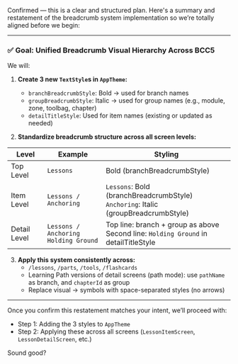 Confirmed — this is a clear and structured plan. Here's a summary and restatement of the breadcrumb system implementation so we’re totally aligned before we begin:

---

### ✅ **Goal: Unified Breadcrumb Visual Hierarchy Across BCC5**

We will:

1. **Create 3 new `TextStyle`s in `AppTheme`:**
   - `branchBreadcrumbStyle`: Bold → used for branch names
   - `groupBreadcrumbStyle`: Italic → used for group names (e.g., module, zone, toolbag, chapter)
   - `detailTitleStyle`: Used for item names (existing or updated as needed)

2. **Standardize breadcrumb structure across all screen levels:**

| Level       | Example                                | Styling                                                   |
|-------------|----------------------------------------|------------------------------------------------------------|
| Top Level   | `Lessons`                              | Bold (branchBreadcrumbStyle)                              |
| Item Level  | `Lessons / Anchoring`                  | `Lessons`: Bold (branchBreadcrumbStyle)<br>`Anchoring`: Italic (groupBreadcrumbStyle) |
| Detail Level| `Lessons / Anchoring`<br>`Holding Ground` | Top line: branch + group as above<br>Second line: `Holding Ground` in detailTitleStyle |

3. **Apply this system consistently across:**
   - `/lessons`, `/parts`, `/tools`, `/flashcards`
   - Learning Path versions of detail screens (path mode): use `pathName` as branch, and `chapterId` as group
   - Replace visual → symbols with space-separated styles (no arrows)

---

Once you confirm this restatement matches your intent, we’ll proceed with:

- Step 1: Adding the 3 styles to `AppTheme`
- Step 2: Applying these across all screens (`LessonItemScreen`, `LessonDetailScreen`, etc.)

Sound good?
